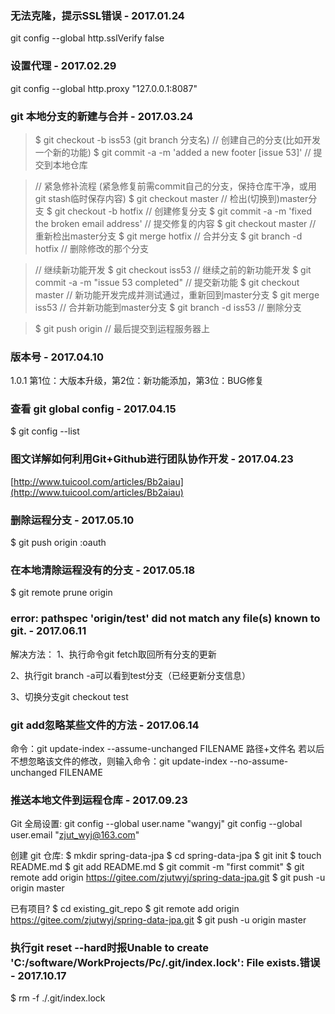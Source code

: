 ### 无法克隆，提示SSL错误 - 2017.01.24
git config --global http.sslVerify false

### 设置代理 - 2017.02.29
git config --global http.proxy "127.0.0.1:8087"

### git 本地分支的新建与合并 - 2017.03.24
>$ git checkout -b iss53 (git branch 分支名)    // 创建自己的分支(比如开发一个新的功能)
$ git commit -a -m 'added a new footer [issue 53]' // 提交到本地仓库

>// 紧急修补流程 (紧急修复前需commit自己的分支，保持仓库干净，或用git stash临时保存内容)
$ git checkout master        // 检出(切换到)master分支
$ git checkout -b hotfix     // 创建修复分支
$ git commit -a -m 'fixed the broken email address'  // 提交修复的内容
$ git checkout master        // 重新检出master分支
$ git merge hotfix           // 合并分支
$ git branch -d hotfix       // 删除修改的那个分支

>// 继续新功能开发
$ git checkout iss53         // 继续之前的新功能开发
$ git commit -a -m "issue 53 completed"         // 提交新功能
$ git checkout master        // 新功能开发完成并测试通过，重新回到master分支
$ git merge iss53            // 合并新功能到master分支
$ git branch -d iss53        // 删除分支

>$ git push origin            // 最后提交到运程服务器上

### 版本号 - 2017.04.10
1.0.1  第1位：大版本升级，第2位：新功能添加，第3位：BUG修复

### 查看 git global config - 2017.04.15
$ git config --list

### 图文详解如何利用Git+Github进行团队协作开发 - 2017.04.23
[http://www.tuicool.com/articles/Bb2aiau](http://www.tuicool.com/articles/Bb2aiau)

### 删除运程分支 - 2017.05.10
$ git push origin :oauth

### 在本地清除运程没有的分支 - 2017.05.18
$ git remote prune origin

### error: pathspec 'origin/test' did not match any file(s) known to git. - 2017.06.11
解决方法：
1、执行命令git fetch取回所有分支的更新

2、执行git branch -a可以看到test分支（已经更新分支信息）

3、切换分支git checkout test


### git add忽略某些文件的方法 - 2017.06.14
命令：git update-index --assume-unchanged FILENAME       路径+文件名
若以后不想忽略该文件的修改，则输入命令：git update-index --no-assume-unchanged FILENAME

### 推送本地文件到运程仓库 - 2017.09.23
Git 全局设置:
git config --global user.name "wangyj"
git config --global user.email "zjut_wyj@163.com"

创建 git 仓库:
$ mkdir spring-data-jpa
$ cd spring-data-jpa
$ git init
$ touch README.md
$ git add README.md
$ git commit -m "first commit"
$ git remote add origin https://gitee.com/zjutwyj/spring-data-jpa.git
$ git push -u origin master

已有项目?
$ cd existing_git_repo
$ git remote add origin https://gitee.com/zjutwyj/spring-data-jpa.git
$ git push -u origin master

###  执行git reset --hard时报Unable to create 'C:/software/WorkProjects/Pc/.git/index.lock': File exists.错误 - 2017.10.17

$ rm -f ./.git/index.lock

